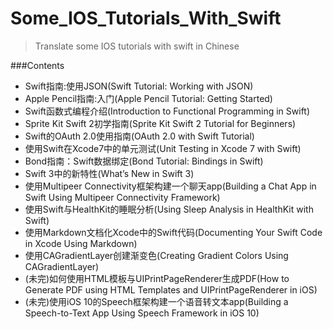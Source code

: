 # Some_IOS_Tutorials_With_Swift

>Translate some IOS tutorials with swift in Chinese

###Contents
* Swift指南:使用JSON(Swift Tutorial: Working with JSON)
* Apple Pencil指南:入门(Apple Pencil Tutorial: Getting Started)
* Swift函数式编程介绍(Introduction to Functional Programming in Swift)
* Sprite Kit Swift 2初学指南(Sprite Kit Swift 2 Tutorial for Beginners)
* Swift的OAuth 2.0使用指南(OAuth 2.0 with Swift Tutorial)
* 使用Swift在Xcode7中的单元测试(Unit Testing in Xcode 7 with Swift)
* Bond指南：Swift数据绑定(Bond Tutorial: Bindings in Swift)
* Swift 3中的新特性(What’s New in Swift 3)
* 使用Multipeer Connectivity框架构建一个聊天app(Building a Chat App in Swift Using Multipeer Connectivity Framework)
* 使用Swift与HealthKit的睡眠分析(Using Sleep Analysis in HealthKit with Swift)
* 使用Markdown文档化Xcode中的Swift代码(Documenting Your Swift Code in Xcode Using Markdown)
* 使用CAGradientLayer创建渐变色(Creating Gradient Colors Using CAGradientLayer)
* (未完)如何使用HTML模板与UIPrintPageRenderer生成PDF(How to Generate PDF using HTML Templates and UIPrintPageRenderer in iOS)
* (未完)使用iOS 10的Speech框架构建一个语音转文本app(Building a Speech-to-Text App Using Speech Framework in iOS 10)
